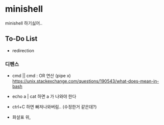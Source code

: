 # minishell
minishell 하기싫어..

## To-Do List
- redirection


### 디펜스
- cmd || cmd : OR 연산 (pipe x)
	https://unix.stackexchange.com/questions/190543/what-does-mean-in-bash

- echo a | cat
하면 a 가 나와야 한다

- ctrl+C 하면 빠져나와버림.. (수정한거 같은데?)

- 화살표 위, 
